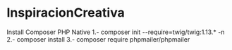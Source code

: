 # InspiracionCreativa

Install Composer PHP Native
1.- composer init --require=twig/twig:1.13.* -n
2.- composer install
3.- composer require phpmailer/phpmailer
